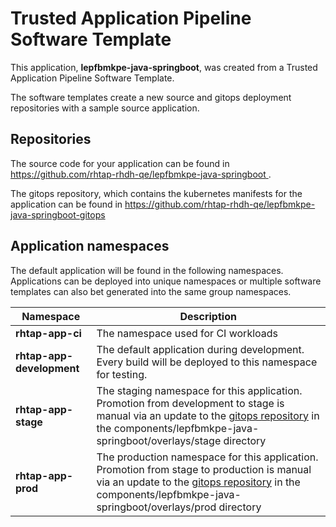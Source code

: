 # Trusted Application Pipeline Software Template

This application, **lepfbmkpe-java-springboot**, was created from a Trusted Application Pipeline Software Template.

The software templates create a new source and gitops deployment repositories with a sample source application. 

## Repositories

The source code for your application can be found in [https://github.com/rhtap-rhdh-qe/lepfbmkpe-java-springboot ](https://github.com/rhtap-rhdh-qe/lepfbmkpe-java-springboot ).
 
The gitops repository, which contains the kubernetes manifests for the application can be found in 
[https://github.com/rhtap-rhdh-qe/lepfbmkpe-java-springboot-gitops ](https://github.com/rhtap-rhdh-qe/lepfbmkpe-java-springboot-gitops ) 

## Application namespaces 

The default application will be found in the following namespaces. Applications can be deployed into unique namespaces or multiple software templates can also bet generated into the same group namespaces.  

|  Namespace   |  Description   |  
| -------- | -------- |
| **rhtap-app-ci** | The namespace used for CI workloads |
| **rhtap-app-development** | The default application during development. Every build will be deployed to this namespace for testing. |
| **rhtap-app-stage** | The staging namespace for this application. Promotion from development to stage is manual via an update to the [gitops repository](https://github.com/rhtap-rhdh-qe/lepfbmkpe-java-springboot-gitops ) in the components/lepfbmkpe-java-springboot/overlays/stage directory |
| **rhtap-app-prod** | The production namespace for this application. Promotion from stage to production is manual via an update to the [gitops repository](https://github.com/rhtap-rhdh-qe/lepfbmkpe-java-springboot-gitops ) in the components/lepfbmkpe-java-springboot/overlays/prod directory |